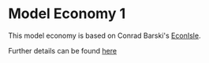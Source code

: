 # Model Economy 1

This model economy is based on Conrad Barski's [EconIsle](https://github.com/drcode/EconIsle).

Further details can be found [here](https://redpenguin101.github.io/html/posts/2022_03_11_model_econ1.html)
